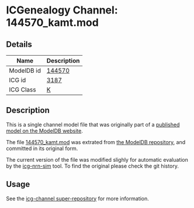 # ICGenealogy Channel: 144570\_kamt.mod

## Details

Name | Description
---- | -----------
ModelDB id | [144570](http://senselab.med.yale.edu/ModelDB/ShowModel.cshtml?model=144570)
ICG id | [3187](http://icg.neurotheory.ox.ac.uk/channels/1/3187)
ICG Class | [K](http://icg.neurotheory.ox.ac.uk/channels/1)

## Description

This is a single channel model file that was originally part of a [published model on the ModelDB website](http://senselab.med.yale.edu/mModelDB/ShowModel.cshtml?model=144570).


The file [144570\_kamt.mod](144570_kamt.mod) was extrated from [the ModelDB repository](http://senselab.med.yale.edu/ModelDB/ShowModel.cshtml?model=144570), and committed in its original form.

The current version of the file was modified slighly for automatic evaluation by the [icg-nrn-sim](https://github.com/icgenealogy/icg-nrn-sim) tool. To find the original please check the git history.


## Usage

See the [icg-channel super-repository](https://github.com/icgenealogy/icg-channels) for more information.